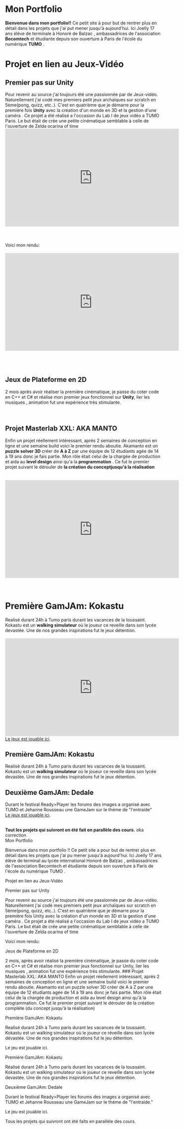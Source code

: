 # Mon Portfolio
**Bienvenue dans mon portfolio!!**
Ce petit site à pour but de rentrer plus en détail dans les projets que j'ai put mener jusqu'à aujourd'hui.
Ici Joelly 17 ans élève de terminale à Honoré de Balzac , ambassadrices de l'association **Becomtech** et étudiante depuis son  ouverture à Paris de l'école du numérique **TUMO** .



<DOCTYPE html>
<h1>Projet en lien au Jeux-Vidéo</h1>

 <h2>Premier pas sur Unity</h2>
Pour revenir au source j'ai toujours été une passionnée par de Jeux-vidéo. Naturellement j'ai codé mes premiers petit jeux archaïques sur scratch en 5ème(pong, quizz, etc..).
 C'est en quatrième que je démarre pour la première fois <b>Unity</b> avec la création d'un monde en 3D et la gestion d'une caméra . Ce projet a été réalisé a l'occasion du Lab I de jeux vidéo a TUMO Paris.
Le but était de crée une petite cinématique semblable à celle de l'ouverture de Zelda ocarina of time
 <br>

 <iframe width="560" height="315" src="https://www.youtube.com/embed/Fi8bfP1f68A?start=167" title="YouTube video player" frameborder="0" allow="accelerometer; autoplay; clipboard-write; encrypted-media; gyroscope; picture-in-picture" allowfullscreen></iframe>
 <br>
  <br>
   <br>
    <br>
Voici mon rendu:
 <br>
 <br>
 
 <iframe width="560" height="315" src="https://www.youtube.com/embed/Vsyp9Dn9WQI" title="YouTube video player" frameborder="0" allow="accelerometer; autoplay; clipboard-write; encrypted-media; gyroscope; picture-in-picture" allowfullscreen></iframe>

<!-- Mettre mon projet la UWU-->


<br>
 <br> 
  <br>
   <br>
 <h2>Jeux de Plateforme en 2D</h2>
2 mois après avoir réaliser la première cinématique, je passe du coter code en C++ et C#  et réalise mon premier jeux fonctionnel sur <b>Unity</b>, lier les musiques , animation fut une expérience très stimulante.
<br> 
  <br>
   <br>
<h2> Projet Masterlab XXL: AKA MANTO</h2>
Enfin un projet réellement intéressant,  après 2 semaines de conception en ligne et une semaine build voici le premier rendu aboutie.
Akamanto est un <b>puzzle solver 3D</b> créer de <b>A à Z</b> par une équipe de 12 étudiants agée de 14 à 19 ans donc je fais partie.
Mon rôle était celui de la chargée de production et aida au <b>level design</b> ainsi qu'a la <b>programmation</b> .
Ce fut le premier projet suivant le dérouler de <b>la création du conceptjusqu'à la réalisation</b>
<br>
 <br>
  <br> 
<iframe width="560" height="315" src="https://www.youtube.com/embed/cqSTqA5jBDQ" title="YouTube video player" frameborder="0" allow="accelerometer; autoplay; clipboard-write; encrypted-media; gyroscope; picture-in-picture" allowfullscreen></iframe>
<br>
 <br>
  <br>

<h1>Première GamJAm: Kokastu</h1>
 Realisé durant 24h à Tumo paris durant les vacances de la toussaint. Kokastu est un <b>walking simulateur</b> où le joueur ce reveille dans son lycée devastée.
 Une de nos grandes inspirations fut le jeux détention.
<br>
 <br>
 <iframe width="560" height="315" src="https://www.youtube.com/embed/ltZEjF6t_Vg" title="YouTube video player" frameborder="0" allow="accelerometer; autoplay; clipboard-write; encrypted-media; gyroscope; picture-in-picture" allowfullscreen></iframe>
 <br>
 <a href="https://tumoparis.github.io/TravauxJV/LabIII/Kokatsu/index.html">Le jeux est jouable ici</a>.
  <br>
 
 <h2>Première GamJAm: Kokastu</h2>
 Realisé durant 24h à Tumo paris durant les vacances de la toussaint. Kokastu est un <b>walking simulateur</b> où le joueur ce reveille dans son lycée devastée.
 Une de nos grandes inspirations fut le jeux détention.
 
 <h2>Deuxième GamJAm: Dedale</h2>
Durant le festival Ready>Player les forums des images a organisé avec TUMO et Jehanne Rousseau une GameJam sur le théme de "l'entraide"
  <br>
 <a href="https://tumoparis.github.io/TravauxJV/GameJam/Dedale/index.html">Le jeux est jouable ici</a>.


<br>
 <br>

 <b>Tout les projets qui suivront on été fait en parallèle des cours.</b>
 oka
 <br> 
 correction
<br>
 Mon Portfolio



Bienvenue dans mon portfolio !! Ce petit site a pour but de rentrer plus en détail dans les projets que j'ai pu mener jusqu'à aujourd'hui. Ici Joelly 17 ans élève de terminal au lycée international Honoré de Balzac , ambassadrices de l'association Becomtech et étudiante depuis son ouverture à Paris de l'école du numérique TUMO .





Projet en lien au Jeux-Vidéo



Premier pas sur Unity



Pour revenir au source j'ai toujours été une passionnée par de Jeux-vidéo. Naturellement j'ai codé mes premiers petit jeux archaïques sur scratch en 5ème(pong, quizz, etc..). C'est en quatrième que je démarre pour la première fois Unity avec la création d'un monde en 3D et la gestion d'une caméra . Ce projet a été réalisé a l'occasion du Lab I de jeux vidéo a TUMO Paris. Le but était de crée une petite cinématique semblable à celle de l'ouverture de Zelda ocarina of time











Voici mon rendu:













Jeux de Plateforme en 2D



2 mois, après avoir réalisé la première cinématique, je passe du coter code en C++ et C# et réalise mon premier jeux fonctionnel sur Unity, lier les musiques , animation fut une expérience très stimulante. ### Projet Masterlab XXL: AKA MANTO Enfin un projet réellement intéressant, après 2 semaines de conception en ligne et une semaine build voici le premier rendu aboutie. Akamanto est un puzzle solver 3D créer de A à Z par une équipe de 12 étudiants agée de 14 à 19 ans donc je fais partie. Mon rôle était celui de la chargée de production et aida au level design ainsi qu'à la programmation. Ce fut le premier projet suivant le dérouler de la création complète (du concept jusqu'à la réalisation)







Première GamJAm: Kokastu



Realisé durant 24h à Tumo paris durant les vacances de la toussaint. Kokastu est un walking simulateur où le joueur ce réveille dans son lycée dévastée. Une de nos grandes inspirations fut le jeu détention.







Le jeu est jouable ici.



Première GamJAm: Kokastu



Réalisé durant 24h à Tumo paris durant les vacances de la toussaint. Kokastu est un walking simulateur où le joueur ce reveille dans son lycée devastée. Une de nos grandes inspirations fut le jeux détention.



Deuxième GamJAm: Dedale



Durant le festival Ready>Player les forums des images a organisé avec TUMO et Jehanne Rousseau une GameJam sur le théme de "l'entraide."



Le jeu est jouable ici.





Tous les projets qui suivront ont été faits en parallèle des cours. 
